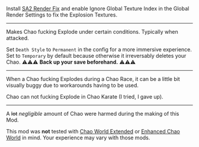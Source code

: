 ﻿Install [SA2 Render Fix](https://gamebanana.com/mods/452445) and enable Ignore
Global Texture Index in the Global Render Settings to fix the Explosion
Textures.

---

Makes Chao fucking Explode under certain conditions. Typically when attacked.

Set `Death Style` to `Permanent` in the config for a more immersive experience.
Set to `Temporary` by default because otherwise it irreversably deletes your Chao.
⚠️⚠️⚠️ **Back up your save beforehand.** ⚠️⚠️⚠️

---

When a Chao fucking Explodes during a Chao Race, it can be a little bit
visually buggy due to workarounds having to be used.

Chao can not fucking Explode in Chao Karate (I tried, I gave up).

---

A ~~lot~~ *negligible* amount of Chao were harmed during the making of this
Mod.

This mod was **not** tested with
[Chao World Extended](https://gamebanana.com/mods/48840) or
[Enhanced Chao World](https://gamebanana.com/mods/48915) in mind.
Your experience may vary with those mods.
